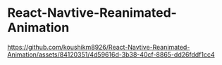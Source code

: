 # React-Navtive-Reanimated-Animation

https://github.com/koushikm8926/React-Navtive-Reanimated-Animation/assets/84120351/4d59616d-3b38-40cf-8865-dd26fddf1cc4

